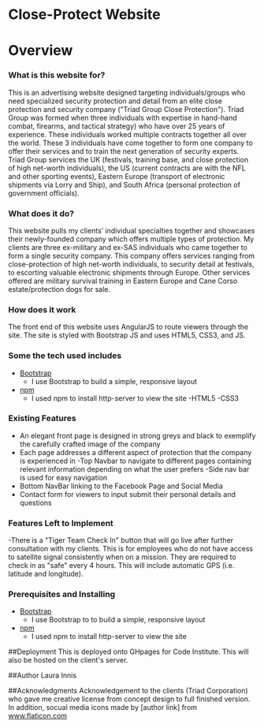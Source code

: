 # Close-Protect Website

# Overview

### What is this website for?
 
This is an advertising website designed targeting individuals/groups who need specialized security protection and detail from an elite close protection and security company ("Triad Group Close Protection"). Triad Group was formed when three individuals with expertise in hand-hand combat, firearms, and tactical strategy) who have over 25 years of experience. These individuals worked multiple contracts together all over the world. These 3 individuals have come together to form one company to offer their services and to train the next generation of security experts. Triad Group services the UK (festivals, training base, and close protection of high net-worth individuals), the US (current contracts are with the NFL and other sporting events), Eastern Europe (transport of electronic shipments via Lorry and Ship), and South Africa (personal protection of government officials). 

 
### What does it do?
 
This website pulls my clients’ individual  specialties together and showcases their newly-founded company which offers multiple types of protection. My clients are three ex-military and ex-SAS individuals who came together to form a single security company. This company offers services ranging from close-protection of high net-worth individuals, to security detail at festivals, to escorting valuable electronic shipments through Europe. Other services offered are military survival training in Eastern Europe and Cane Corso estate/protection dogs for sale. 

### How does it work
 
The front end of this website uses AngularJS to route viewers through the site. The site is styled with Bootstrap JS and uses HTML5, CSS3, and JS. 


### Some the tech used includes
- [Bootstrap](http://getbootstrap.com/)
    - I use Bootstrap to build a simple, responsive layout
- [npm](https://www.npmjs.com/)
    - I used npm to install http-server to view the site
-HTML5
-CSS3

### Existing Features
- An elegant front page is designed in strong greys and black to exemplify the carefully crafted image of the company
 - Each page addresses a different aspect of protection that the company is experienced in
-Top Navbar to navigate to different pages containing relevant information depending on what the user prefers
-Side nav bar is used for easy navigation 
- Bottom NavBar linking to the Facebook Page and Social Media
- Contact form for viewers to input submit their personal details and questions

### Features Left to Implement
-There is a "Tiger Team Check In" button that will go live after further consultation with my clients. This is for employees who do not have access to satellite signal consistently when on a mission. They are required to check in as "safe" every 4 hours. This will include automatic GPS (i.e. latitude and longitude). 


### Prerequisites and Installing
- [Bootstrap](http://getbootstrap.com/)
    - I use Bootstrap to to build a simple, responsive layout
- [npm](https://www.npmjs.com/)
    - I used npm to install http-server to view the site


##Deployment
This is deployed onto GHpages for Code Institute. This will also be hosted on the client's server. 


##Author
Laura Innis 


##Acknowledgments
Acknowledgement to the clients (Triad Corporation) who gave me creative license from concept design to full finished version.
In addition, socual media icons made by [author link] from www.flaticon.com 
